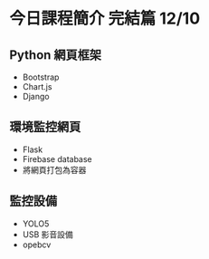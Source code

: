 # 今日課程簡介 完結篇 12/10


## Python 網頁框架

- Bootstrap
- Chart.js
- Django


## 環境監控網頁
- Flask
- Firebase database
- 將網頁打包為容器


## 監控設備

- YOLO5
- USB 影音設備
- opebcv